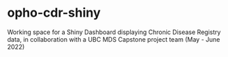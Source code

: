 # opho-cdr-shiny
Working space for a Shiny Dashboard displaying Chronic Disease Registry data, in collaboration with a UBC MDS Capstone project team (May - June 2022)
